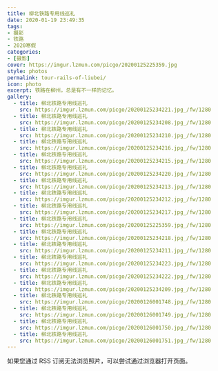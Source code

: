 ```yaml
---
title: 柳北铁路专用线巡礼
date: 2020-01-19 23:49:35
tags:
- 摄影
- 铁路
- 2020寒假
categories: 
- [摄影]
cover: https://imgur.lzmun.com/picgo/20200125225359.jpg
style: photos
permalink: tour-rails-of-liubei/
icon: photo
excerpt: 铁路在柳州，总是有不一样的记忆。
gallery:
  - title: 柳北铁路专用线巡礼
    src: https://imgur.lzmun.com/picgo/20200125234221.jpg_/fw/1280
  - title: 柳北铁路专用线巡礼
    src: https://imgur.lzmun.com/picgo/20200125234208.jpg_/fw/1280
  - title: 柳北铁路专用线巡礼
    src: https://imgur.lzmun.com/picgo/20200125234210.jpg_/fw/1280
  - title: 柳北铁路专用线巡礼
    src: https://imgur.lzmun.com/picgo/20200125234216.jpg_/fw/1280
  - title: 柳北铁路专用线巡礼
    src: https://imgur.lzmun.com/picgo/20200125234215.jpg_/fw/1280
  - title: 柳北铁路专用线巡礼
    src: https://imgur.lzmun.com/picgo/20200125234220.jpg_/fw/1280
  - title: 柳北铁路专用线巡礼
    src: https://imgur.lzmun.com/picgo/20200125234213.jpg_/fw/1280
  - title: 柳北铁路专用线巡礼
    src: https://imgur.lzmun.com/picgo/20200125234212.jpg_/fw/1280
  - title: 柳北铁路专用线巡礼
    src: https://imgur.lzmun.com/picgo/20200125234217.jpg_/fw/1280
  - title: 柳北铁路专用线巡礼
    src: https://imgur.lzmun.com/picgo/20200125225359.jpg_/fw/1280
  - title: 柳北铁路专用线巡礼
    src: https://imgur.lzmun.com/picgo/20200125234218.jpg_/fw/1280
  - title: 柳北铁路专用线巡礼
    src: https://imgur.lzmun.com/picgo/20200125234211.jpg_/fw/1280
  - title: 柳北铁路专用线巡礼
    src: https://imgur.lzmun.com/picgo/20200125234223.jpg_/fw/1280
  - title: 柳北铁路专用线巡礼
    src: https://imgur.lzmun.com/picgo/20200125234222.jpg_/fw/1280
  - title: 柳北铁路专用线巡礼
    src: https://imgur.lzmun.com/picgo/20200125234209.jpg_/fw/1280
  - title: 柳北铁路专用线巡礼
    src: https://imgur.lzmun.com/picgo/20200126001748.jpg_/fw/1280
  - title: 柳北铁路专用线巡礼
    src: https://imgur.lzmun.com/picgo/20200126001749.jpg_/fw/1280
  - title: 柳北铁路专用线巡礼
    src: https://imgur.lzmun.com/picgo/20200126001750.jpg_/fw/1280
  - title: 柳北铁路专用线巡礼
    src: https://imgur.lzmun.com/picgo/20200126001751.jpg_/fw/1280
---
```

如果您通过 RSS 订阅无法浏览照片，可以尝试通过浏览器打开页面。